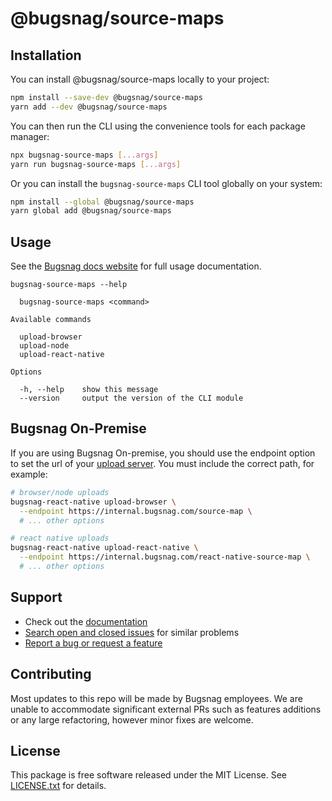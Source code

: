 # @bugsnag/source-maps

## Installation

You can install @bugsnag/source-maps locally to your project:

```sh
npm install --save-dev @bugsnag/source-maps
yarn add --dev @bugsnag/source-maps
```

You can then run the CLI using the convenience tools for each package manager:

```sh
npx bugsnag-source-maps [...args]
yarn run bugsnag-source-maps [...args]
```

Or you can install the `bugsnag-source-maps` CLI tool globally on your system:

```sh
npm install --global @bugsnag/source-maps
yarn global add @bugsnag/source-maps
```

## Usage

See the [Bugsnag docs website](https://docs.bugsnag.com/build-integrations/js/#uploading-source-maps) for full usage documentation.

```
bugsnag-source-maps --help

  bugsnag-source-maps <command>

Available commands

  upload-browser
  upload-node
  upload-react-native

Options

  -h, --help    show this message
  --version     output the version of the CLI module
```

## Bugsnag On-Premise

If you are using Bugsnag On-premise, you should use the endpoint option to set the url of your [upload server](https://docs.bugsnag.com/on-premise/single-machine/service-ports/#bugsnag-upload-server). You must include the correct path, for example:

```sh
# browser/node uploads
bugsnag-react-native upload-browser \
  --endpoint https://internal.bugsnag.com/source-map \
  # ... other options

# react native uploads
bugsnag-react-native upload-react-native \
  --endpoint https://internal.bugsnag.com/react-native-source-map \
  # ... other options
```

## Support

* Check out the [documentation](https://docs.bugsnag.com/build-integrations/js/#uploading-source-maps)
* [Search open and closed issues](https://github.com/bugsnag/bugsnag-source-maps/issues?q=+) for similar problems
* [Report a bug or request a feature](https://github.com/bugsnag/bugsnag-source-maps/issues/new)

## Contributing

Most updates to this repo will be made by Bugsnag employees. We are unable to accommodate significant external PRs such as features additions or any large refactoring, however minor fixes are welcome.

## License

This package is free software released under the MIT License. See [LICENSE.txt](./LICENSE.txt) for details.
